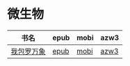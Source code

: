 # 微生物

| 书名 | epub | mobi | azw3 |
| --- | --- | --- | --- |
| [我包罗万象](http://ct.dalanmei.com/f/31084289-571815601-399872) | [epub](http://ct.dalanmei.com/f/31084289-571815601-399872) | [mobi](http://ct.dalanmei.com/f/31084289-571546156-c3f7f5) | [azw3](http://ct.dalanmei.com/f/31084289-572197860-d5c74b) |
